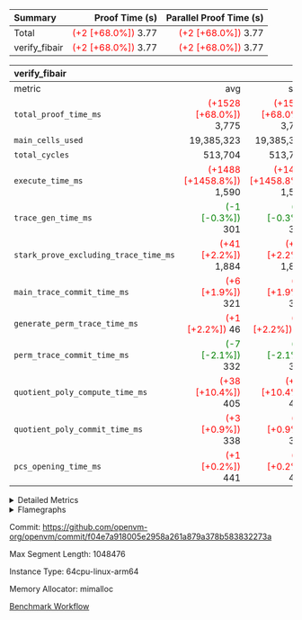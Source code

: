 | Summary | Proof Time (s) | Parallel Proof Time (s) |
|:---|---:|---:|
| Total | <span style='color: red'>(+2 [+68.0%])</span> 3.77 | <span style='color: red'>(+2 [+68.0%])</span> 3.77 |
| verify_fibair | <span style='color: red'>(+2 [+68.0%])</span> 3.77 | <span style='color: red'>(+2 [+68.0%])</span> 3.77 |


| verify_fibair |||||
|:---|---:|---:|---:|---:|
|metric|avg|sum|max|min|
| `total_proof_time_ms ` | <span style='color: red'>(+1528 [+68.0%])</span> 3,775 | <span style='color: red'>(+1528 [+68.0%])</span> 3,775 | <span style='color: red'>(+1528 [+68.0%])</span> 3,775 | <span style='color: red'>(+1528 [+68.0%])</span> 3,775 |
| `main_cells_used     ` |  19,385,323 |  19,385,323 |  19,385,323 |  19,385,323 |
| `total_cycles        ` |  513,704 |  513,704 |  513,704 |  513,704 |
| `execute_time_ms     ` | <span style='color: red'>(+1488 [+1458.8%])</span> 1,590 | <span style='color: red'>(+1488 [+1458.8%])</span> 1,590 | <span style='color: red'>(+1488 [+1458.8%])</span> 1,590 | <span style='color: red'>(+1488 [+1458.8%])</span> 1,590 |
| `trace_gen_time_ms   ` | <span style='color: green'>(-1 [-0.3%])</span> 301 | <span style='color: green'>(-1 [-0.3%])</span> 301 | <span style='color: green'>(-1 [-0.3%])</span> 301 | <span style='color: green'>(-1 [-0.3%])</span> 301 |
| `stark_prove_excluding_trace_time_ms` | <span style='color: red'>(+41 [+2.2%])</span> 1,884 | <span style='color: red'>(+41 [+2.2%])</span> 1,884 | <span style='color: red'>(+41 [+2.2%])</span> 1,884 | <span style='color: red'>(+41 [+2.2%])</span> 1,884 |
| `main_trace_commit_time_ms` | <span style='color: red'>(+6 [+1.9%])</span> 321 | <span style='color: red'>(+6 [+1.9%])</span> 321 | <span style='color: red'>(+6 [+1.9%])</span> 321 | <span style='color: red'>(+6 [+1.9%])</span> 321 |
| `generate_perm_trace_time_ms` | <span style='color: red'>(+1 [+2.2%])</span> 46 | <span style='color: red'>(+1 [+2.2%])</span> 46 | <span style='color: red'>(+1 [+2.2%])</span> 46 | <span style='color: red'>(+1 [+2.2%])</span> 46 |
| `perm_trace_commit_time_ms` | <span style='color: green'>(-7 [-2.1%])</span> 332 | <span style='color: green'>(-7 [-2.1%])</span> 332 | <span style='color: green'>(-7 [-2.1%])</span> 332 | <span style='color: green'>(-7 [-2.1%])</span> 332 |
| `quotient_poly_compute_time_ms` | <span style='color: red'>(+38 [+10.4%])</span> 405 | <span style='color: red'>(+38 [+10.4%])</span> 405 | <span style='color: red'>(+38 [+10.4%])</span> 405 | <span style='color: red'>(+38 [+10.4%])</span> 405 |
| `quotient_poly_commit_time_ms` | <span style='color: red'>(+3 [+0.9%])</span> 338 | <span style='color: red'>(+3 [+0.9%])</span> 338 | <span style='color: red'>(+3 [+0.9%])</span> 338 | <span style='color: red'>(+3 [+0.9%])</span> 338 |
| `pcs_opening_time_ms ` | <span style='color: red'>(+1 [+0.2%])</span> 441 | <span style='color: red'>(+1 [+0.2%])</span> 441 | <span style='color: red'>(+1 [+0.2%])</span> 441 | <span style='color: red'>(+1 [+0.2%])</span> 441 |



<details>
<summary>Detailed Metrics</summary>

|  | verify_program_compile_ms | total_cells | stark_prove_excluding_trace_time_ms | quotient_poly_compute_time_ms | quotient_poly_commit_time_ms | perm_trace_commit_time_ms | pcs_opening_time_ms | main_trace_commit_time_ms |
| --- | --- | --- | --- | --- | --- | --- | --- |
|  | 4 | 65,536 | 74 | 4 | 14 | 0 | 38 | 17 | 

| air_name | rows | quotient_deg | main_cols | interactions | constraints | cells |
| --- | --- | --- | --- | --- | --- | --- |
| AccessAdapterAir<2> |  | 4 |  | 5 | 12 |  | 
| AccessAdapterAir<4> |  | 4 |  | 5 | 12 |  | 
| AccessAdapterAir<8> |  | 4 |  | 5 | 12 |  | 
| FibonacciAir | 32,768 | 1 | 2 |  | 5 | 65,536 | 
| FriReducedOpeningAir |  | 4 |  | 35 | 59 |  | 
| NativePoseidon2Air<BabyBearParameters>, 1> |  | 4 |  | 176 | 590 |  | 
| PhantomAir |  | 4 |  | 3 | 4 |  | 
| ProgramAir |  | 1 |  | 1 | 4 |  | 
| VariableRangeCheckerAir |  | 1 |  | 1 | 4 |  | 
| VmAirWrapper<BranchNativeAdapterAir, BranchEqualCoreAir<1> |  | 2 |  | 11 | 23 |  | 
| VmAirWrapper<JalNativeAdapterAir, JalCoreAir> |  | 4 |  | 7 | 6 |  | 
| VmAirWrapper<NativeAdapterAir<2, 0>, PublicValuesCoreAir> |  | 4 |  | 11 | 22 |  | 
| VmAirWrapper<NativeAdapterAir<2, 1>, FieldArithmeticCoreAir> |  | 4 |  | 15 | 23 |  | 
| VmAirWrapper<NativeLoadStoreAdapterAir<1>, NativeLoadStoreCoreAir<1> |  | 4 |  | 15 | 20 |  | 
| VmAirWrapper<NativeLoadStoreAdapterAir<4>, NativeLoadStoreCoreAir<4> |  | 4 |  | 15 | 20 |  | 
| VmAirWrapper<NativeVectorizedAdapterAir<4>, FieldExtensionCoreAir> |  | 4 |  | 15 | 23 |  | 
| VmConnectorAir |  | 4 |  | 3 | 8 |  | 
| VolatileBoundaryAir |  | 4 |  | 4 | 16 |  | 

| group | trace_gen_time_ms | total_proof_time_ms | total_cycles | total_cells | stark_prove_excluding_trace_time_ms | quotient_poly_compute_time_ms | quotient_poly_commit_time_ms | perm_trace_commit_time_ms | pcs_opening_time_ms | main_trace_commit_time_ms | main_cells_used | generate_perm_trace_time_ms | execute_time_ms |
| --- | --- | --- | --- | --- | --- | --- | --- | --- | --- | --- | --- | --- | --- |
| verify_fibair | 301 | 3,775 | 513,704 | 50,178,200 | 1,884 | 405 | 338 | 332 | 441 | 321 | 19,385,323 | 46 | 1,590 | 

| group | air_name | rows | prep_cols | perm_cols | main_cols | cells |
| --- | --- | --- | --- | --- | --- | --- |
| verify_fibair | AccessAdapterAir<2> | 65,536 |  | 16 | 11 | 1,769,472 | 
| verify_fibair | AccessAdapterAir<4> | 32,768 |  | 16 | 13 | 950,272 | 
| verify_fibair | AccessAdapterAir<8> | 128 |  | 16 | 17 | 4,224 | 
| verify_fibair | FriReducedOpeningAir | 512 |  | 76 | 64 | 71,680 | 
| verify_fibair | NativePoseidon2Air<BabyBearParameters>, 1> | 16,384 |  | 356 | 399 | 12,369,920 | 
| verify_fibair | PhantomAir | 16,384 |  | 8 | 6 | 229,376 | 
| verify_fibair | ProgramAir | 8,192 |  | 8 | 10 | 147,456 | 
| verify_fibair | VariableRangeCheckerAir | 262,144 | 2 | 8 | 1 | 2,359,296 | 
| verify_fibair | VmAirWrapper<BranchNativeAdapterAir, BranchEqualCoreAir<1> | 131,072 |  | 28 | 23 | 6,684,672 | 
| verify_fibair | VmAirWrapper<JalNativeAdapterAir, JalCoreAir> | 16,384 |  | 12 | 10 | 360,448 | 
| verify_fibair | VmAirWrapper<NativeAdapterAir<2, 1>, FieldArithmeticCoreAir> | 262,144 |  | 20 | 30 | 13,107,200 | 
| verify_fibair | VmAirWrapper<NativeLoadStoreAdapterAir<1>, NativeLoadStoreCoreAir<1> | 131,072 |  | 36 | 25 | 7,995,392 | 
| verify_fibair | VmAirWrapper<NativeLoadStoreAdapterAir<4>, NativeLoadStoreCoreAir<4> | 16,384 |  | 36 | 34 | 1,146,880 | 
| verify_fibair | VmAirWrapper<NativeVectorizedAdapterAir<4>, FieldExtensionCoreAir> | 8,192 |  | 20 | 40 | 491,520 | 
| verify_fibair | VmConnectorAir | 2 | 1 | 8 | 4 | 24 | 
| verify_fibair | VolatileBoundaryAir | 131,072 |  | 8 | 11 | 2,490,368 | 

| group | air_name | dsl_ir | opcode | cells_used |
| --- | --- | --- | --- | --- |
| verify_fibair | <BranchNativeAdapterAir,BranchEqualCoreAir<1>> | AssertEqE | BNE | 15,548 | 
| verify_fibair | <BranchNativeAdapterAir,BranchEqualCoreAir<1>> | AssertEqEI | BNE | 92 | 
| verify_fibair | <BranchNativeAdapterAir,BranchEqualCoreAir<1>> | AssertEqF | BNE | 32,384 | 
| verify_fibair | <BranchNativeAdapterAir,BranchEqualCoreAir<1>> | AssertEqV | BNE | 17,595 | 
| verify_fibair | <BranchNativeAdapterAir,BranchEqualCoreAir<1>> | AssertEqVI | BNE | 483 | 
| verify_fibair | <BranchNativeAdapterAir,BranchEqualCoreAir<1>> | IfEq | BNE | 2,599 | 
| verify_fibair | <BranchNativeAdapterAir,BranchEqualCoreAir<1>> | IfEqI | BNE | 105,938 | 
| verify_fibair | <BranchNativeAdapterAir,BranchEqualCoreAir<1>> | IfNe | BEQ | 2,645 | 
| verify_fibair | <BranchNativeAdapterAir,BranchEqualCoreAir<1>> | IfNeI | BEQ | 46 | 
| verify_fibair | <BranchNativeAdapterAir,BranchEqualCoreAir<1>> | ZipFor | BNE | 2,110,710 | 
| verify_fibair | <JalNativeAdapterAir,JalCoreAir> |  | JAL | 10 | 
| verify_fibair | <JalNativeAdapterAir,JalCoreAir> | IfEqI | JAL | 20,910 | 
| verify_fibair | <JalNativeAdapterAir,JalCoreAir> | IfNe | JAL | 20 | 
| verify_fibair | <JalNativeAdapterAir,JalCoreAir> | ZipFor | JAL | 115,120 | 
| verify_fibair | <NativeAdapterAir<2, 1>,FieldArithmeticCoreAir> |  | ADD | 30 | 
| verify_fibair | <NativeAdapterAir<2, 1>,FieldArithmeticCoreAir> | AddEFFI | ADD | 13,680 | 
| verify_fibair | <NativeAdapterAir<2, 1>,FieldArithmeticCoreAir> | AddEI | ADD | 248,520 | 
| verify_fibair | <NativeAdapterAir<2, 1>,FieldArithmeticCoreAir> | AddF | ADD | 46,050 | 
| verify_fibair | <NativeAdapterAir<2, 1>,FieldArithmeticCoreAir> | AddFI | ADD | 94,290 | 
| verify_fibair | <NativeAdapterAir<2, 1>,FieldArithmeticCoreAir> | AddV | ADD | 513,540 | 
| verify_fibair | <NativeAdapterAir<2, 1>,FieldArithmeticCoreAir> | AddVI | ADD | 998,940 | 
| verify_fibair | <NativeAdapterAir<2, 1>,FieldArithmeticCoreAir> | Alloc | ADD | 1,316,040 | 
| verify_fibair | <NativeAdapterAir<2, 1>,FieldArithmeticCoreAir> | Alloc | MUL | 377,040 | 
| verify_fibair | <NativeAdapterAir<2, 1>,FieldArithmeticCoreAir> | CastFV | ADD | 1,350 | 
| verify_fibair | <NativeAdapterAir<2, 1>,FieldArithmeticCoreAir> | DivEIN | ADD | 120 | 
| verify_fibair | <NativeAdapterAir<2, 1>,FieldArithmeticCoreAir> | DivF | DIV | 42,840 | 
| verify_fibair | <NativeAdapterAir<2, 1>,FieldArithmeticCoreAir> | DivFIN | DIV | 90 | 
| verify_fibair | <NativeAdapterAir<2, 1>,FieldArithmeticCoreAir> | ImmE | ADD | 25,680 | 
| verify_fibair | <NativeAdapterAir<2, 1>,FieldArithmeticCoreAir> | ImmF | ADD | 55,590 | 
| verify_fibair | <NativeAdapterAir<2, 1>,FieldArithmeticCoreAir> | ImmV | ADD | 110,280 | 
| verify_fibair | <NativeAdapterAir<2, 1>,FieldArithmeticCoreAir> | LoadE | ADD | 61,740 | 
| verify_fibair | <NativeAdapterAir<2, 1>,FieldArithmeticCoreAir> | LoadE | MUL | 61,740 | 
| verify_fibair | <NativeAdapterAir<2, 1>,FieldArithmeticCoreAir> | LoadF | ADD | 20,190 | 
| verify_fibair | <NativeAdapterAir<2, 1>,FieldArithmeticCoreAir> | LoadF | MUL | 10,440 | 
| verify_fibair | <NativeAdapterAir<2, 1>,FieldArithmeticCoreAir> | LoadHeapPtr | ADD | 30 | 
| verify_fibair | <NativeAdapterAir<2, 1>,FieldArithmeticCoreAir> | LoadV | ADD | 136,050 | 
| verify_fibair | <NativeAdapterAir<2, 1>,FieldArithmeticCoreAir> | LoadV | MUL | 114,540 | 
| verify_fibair | <NativeAdapterAir<2, 1>,FieldArithmeticCoreAir> | MulEF | MUL | 75,840 | 
| verify_fibair | <NativeAdapterAir<2, 1>,FieldArithmeticCoreAir> | MulEI | ADD | 9,240 | 
| verify_fibair | <NativeAdapterAir<2, 1>,FieldArithmeticCoreAir> | MulF | MUL | 212,370 | 
| verify_fibair | <NativeAdapterAir<2, 1>,FieldArithmeticCoreAir> | MulFI | MUL | 40,920 | 
| verify_fibair | <NativeAdapterAir<2, 1>,FieldArithmeticCoreAir> | MulVI | MUL | 54,930 | 
| verify_fibair | <NativeAdapterAir<2, 1>,FieldArithmeticCoreAir> | StoreE | ADD | 23,940 | 
| verify_fibair | <NativeAdapterAir<2, 1>,FieldArithmeticCoreAir> | StoreE | MUL | 23,940 | 
| verify_fibair | <NativeAdapterAir<2, 1>,FieldArithmeticCoreAir> | StoreF | ADD | 5,490 | 
| verify_fibair | <NativeAdapterAir<2, 1>,FieldArithmeticCoreAir> | StoreF | MUL | 300 | 
| verify_fibair | <NativeAdapterAir<2, 1>,FieldArithmeticCoreAir> | StoreHeapPtr | ADD | 30 | 
| verify_fibair | <NativeAdapterAir<2, 1>,FieldArithmeticCoreAir> | StoreV | ADD | 27,210 | 
| verify_fibair | <NativeAdapterAir<2, 1>,FieldArithmeticCoreAir> | StoreV | MUL | 6,510 | 
| verify_fibair | <NativeAdapterAir<2, 1>,FieldArithmeticCoreAir> | SubEF | ADD | 11,790 | 
| verify_fibair | <NativeAdapterAir<2, 1>,FieldArithmeticCoreAir> | SubEF | SUB | 3,930 | 
| verify_fibair | <NativeAdapterAir<2, 1>,FieldArithmeticCoreAir> | SubEI | ADD | 240 | 
| verify_fibair | <NativeAdapterAir<2, 1>,FieldArithmeticCoreAir> | SubFI | SUB | 40,890 | 
| verify_fibair | <NativeAdapterAir<2, 1>,FieldArithmeticCoreAir> | SubV | SUB | 45,390 | 
| verify_fibair | <NativeAdapterAir<2, 1>,FieldArithmeticCoreAir> | SubVI | SUB | 22,350 | 
| verify_fibair | <NativeAdapterAir<2, 1>,FieldArithmeticCoreAir> | SubVIN | SUB | 18,900 | 
| verify_fibair | <NativeAdapterAir<2, 1>,FieldArithmeticCoreAir> | UnsafeCastVF | ADD | 90 | 
| verify_fibair | <NativeAdapterAir<2, 1>,FieldArithmeticCoreAir> | ZipFor | ADD | 2,823,090 | 
| verify_fibair | <NativeLoadStoreAdapterAir<1>,NativeLoadStoreCoreAir<1>> | LoadF | LOADW | 77,025 | 
| verify_fibair | <NativeLoadStoreAdapterAir<1>,NativeLoadStoreCoreAir<1>> | LoadV | LOADW | 532,875 | 
| verify_fibair | <NativeLoadStoreAdapterAir<1>,NativeLoadStoreCoreAir<1>> | StoreF | STOREW | 42,375 | 
| verify_fibair | <NativeLoadStoreAdapterAir<1>,NativeLoadStoreCoreAir<1>> | StoreHintWord | HINT_STOREW | 1,800,100 | 
| verify_fibair | <NativeLoadStoreAdapterAir<1>,NativeLoadStoreCoreAir<1>> | StoreV | STOREW | 475,975 | 
| verify_fibair | <NativeLoadStoreAdapterAir<4>,NativeLoadStoreCoreAir<4>> | LoadE | LOADW | 143,276 | 
| verify_fibair | <NativeLoadStoreAdapterAir<4>,NativeLoadStoreCoreAir<4>> | StoreE | STOREW | 184,110 | 
| verify_fibair | <NativeVectorizedAdapterAir<4>,FieldExtensionCoreAir> | AddE | FE4ADD | 57,960 | 
| verify_fibair | <NativeVectorizedAdapterAir<4>,FieldExtensionCoreAir> | DivE | BBE4DIV | 30,320 | 
| verify_fibair | <NativeVectorizedAdapterAir<4>,FieldExtensionCoreAir> | DivEIN | BBE4DIV | 40 | 
| verify_fibair | <NativeVectorizedAdapterAir<4>,FieldExtensionCoreAir> | MulE | BBE4MUL | 114,400 | 
| verify_fibair | <NativeVectorizedAdapterAir<4>,FieldExtensionCoreAir> | MulEI | BBE4MUL | 3,080 | 
| verify_fibair | <NativeVectorizedAdapterAir<4>,FieldExtensionCoreAir> | SubE | FE4SUB | 75,680 | 
| verify_fibair | FriReducedOpeningAir | FriReducedOpening | FRI_REDUCED_OPENING | 21,504 | 
| verify_fibair | PhantomAir | HintBitsF | PHANTOM | 270 | 
| verify_fibair | PhantomAir | HintInputVec | PHANTOM | 56,196 | 
| verify_fibair | VerifyBatchAir | Poseidon2PermuteBabyBear | PERM_POS2 | 10,374 | 
| verify_fibair | VerifyBatchAir | VerifyBatchExt | VERIFY_BATCH | 2,765,070 | 
| verify_fibair | VerifyBatchAir | VerifyBatchFelt | VERIFY_BATCH | 636,804 | 

| group | chip_name | rows_used |
| --- | --- | --- |
| verify_fibair | <BranchNativeAdapterAir,BranchEqualCoreAir<1>> | 99,480 | 
| verify_fibair | <JalNativeAdapterAir,JalCoreAir> | 13,606 | 
| verify_fibair | <NativeAdapterAir<2, 1>,FieldArithmeticCoreAir> | 256,541 | 
| verify_fibair | <NativeLoadStoreAdapterAir<1>,NativeLoadStoreCoreAir<1>> | 117,134 | 
| verify_fibair | <NativeLoadStoreAdapterAir<4>,NativeLoadStoreCoreAir<4>> | 9,629 | 
| verify_fibair | <NativeVectorizedAdapterAir<4>,FieldExtensionCoreAir> | 7,037 | 
| verify_fibair | AccessAdapter<2> | 42,762 | 
| verify_fibair | AccessAdapter<4> | 20,668 | 
| verify_fibair | AccessAdapter<8> | 88 | 
| verify_fibair | Boundary | 111,768 | 
| verify_fibair | FriReducedOpeningAir | 336 | 
| verify_fibair | PhantomAir | 9,411 | 
| verify_fibair | ProgramChip | 5,397 | 
| verify_fibair | VariableRangeCheckerAir | 262,144 | 
| verify_fibair | VerifyBatchAir | 8,552 | 
| verify_fibair | VmConnectorAir | 2 | 

| group | dsl_ir | opcode | frequency |
| --- | --- | --- | --- |
| verify_fibair |  | ADD | 2 | 
| verify_fibair |  | JAL | 1 | 
| verify_fibair | AddE | FE4ADD | 1,449 | 
| verify_fibair | AddEFFI | ADD | 456 | 
| verify_fibair | AddEI | ADD | 8,284 | 
| verify_fibair | AddF | ADD | 1,535 | 
| verify_fibair | AddFI | ADD | 3,143 | 
| verify_fibair | AddV | ADD | 17,118 | 
| verify_fibair | AddVI | ADD | 33,298 | 
| verify_fibair | Alloc | ADD | 43,868 | 
| verify_fibair | Alloc | MUL | 12,568 | 
| verify_fibair | AssertEqE | BNE | 676 | 
| verify_fibair | AssertEqEI | BNE | 4 | 
| verify_fibair | AssertEqF | BNE | 1,408 | 
| verify_fibair | AssertEqV | BNE | 765 | 
| verify_fibair | AssertEqVI | BNE | 21 | 
| verify_fibair | CastFV | ADD | 45 | 
| verify_fibair | DivE | BBE4DIV | 758 | 
| verify_fibair | DivEIN | ADD | 4 | 
| verify_fibair | DivEIN | BBE4DIV | 1 | 
| verify_fibair | DivF | DIV | 1,428 | 
| verify_fibair | DivFIN | DIV | 3 | 
| verify_fibair | FriReducedOpening | FRI_REDUCED_OPENING | 126 | 
| verify_fibair | HintBitsF | PHANTOM | 45 | 
| verify_fibair | HintInputVec | PHANTOM | 9,366 | 
| verify_fibair | IfEq | BNE | 113 | 
| verify_fibair | IfEqI | BNE | 4,606 | 
| verify_fibair | IfEqI | JAL | 2,091 | 
| verify_fibair | IfNe | BEQ | 115 | 
| verify_fibair | IfNe | JAL | 2 | 
| verify_fibair | IfNeI | BEQ | 2 | 
| verify_fibair | ImmE | ADD | 856 | 
| verify_fibair | ImmF | ADD | 1,853 | 
| verify_fibair | ImmV | ADD | 3,676 | 
| verify_fibair | LoadE | ADD | 2,058 | 
| verify_fibair | LoadE | LOADW | 4,214 | 
| verify_fibair | LoadE | MUL | 2,058 | 
| verify_fibair | LoadF | ADD | 673 | 
| verify_fibair | LoadF | LOADW | 3,081 | 
| verify_fibair | LoadF | MUL | 348 | 
| verify_fibair | LoadHeapPtr | ADD | 1 | 
| verify_fibair | LoadV | ADD | 4,535 | 
| verify_fibair | LoadV | LOADW | 21,315 | 
| verify_fibair | LoadV | MUL | 3,818 | 
| verify_fibair | MulE | BBE4MUL | 2,860 | 
| verify_fibair | MulEF | MUL | 2,528 | 
| verify_fibair | MulEI | ADD | 308 | 
| verify_fibair | MulEI | BBE4MUL | 77 | 
| verify_fibair | MulF | MUL | 7,079 | 
| verify_fibair | MulFI | MUL | 1,364 | 
| verify_fibair | MulVI | MUL | 1,831 | 
| verify_fibair | Poseidon2PermuteBabyBear | PERM_POS2 | 26 | 
| verify_fibair | StoreE | ADD | 798 | 
| verify_fibair | StoreE | MUL | 798 | 
| verify_fibair | StoreE | STOREW | 5,415 | 
| verify_fibair | StoreF | ADD | 183 | 
| verify_fibair | StoreF | MUL | 10 | 
| verify_fibair | StoreF | STOREW | 1,695 | 
| verify_fibair | StoreHeapPtr | ADD | 1 | 
| verify_fibair | StoreHintWord | HINT_STOREW | 72,004 | 
| verify_fibair | StoreV | ADD | 907 | 
| verify_fibair | StoreV | MUL | 217 | 
| verify_fibair | StoreV | STOREW | 19,039 | 
| verify_fibair | SubE | FE4SUB | 1,892 | 
| verify_fibair | SubEF | ADD | 393 | 
| verify_fibair | SubEF | SUB | 131 | 
| verify_fibair | SubEI | ADD | 8 | 
| verify_fibair | SubFI | SUB | 1,363 | 
| verify_fibair | SubV | SUB | 1,513 | 
| verify_fibair | SubVI | SUB | 745 | 
| verify_fibair | SubVIN | SUB | 630 | 
| verify_fibair | UnsafeCastVF | ADD | 3 | 
| verify_fibair | VerifyBatchExt | VERIFY_BATCH | 630 | 
| verify_fibair | VerifyBatchFelt | VERIFY_BATCH | 84 | 
| verify_fibair | ZipFor | ADD | 94,103 | 
| verify_fibair | ZipFor | BNE | 91,770 | 
| verify_fibair | ZipFor | JAL | 11,512 | 

</details>


<details>
<summary>Flamegraphs</summary>

[![](https://openvm-public-data-sandbox-us-east-1.s3.us-east-1.amazonaws.com/benchmark/github/flamegraphs/f04e7a918005e2958a261a879a378b583832273a/verify_fibair-f04e7a918005e2958a261a879a378b583832273a-verify_fibair.dsl_ir.opcode.air_name.cells_used.reverse.svg)](https://openvm-public-data-sandbox-us-east-1.s3.us-east-1.amazonaws.com/benchmark/github/flamegraphs/f04e7a918005e2958a261a879a378b583832273a/verify_fibair-f04e7a918005e2958a261a879a378b583832273a-verify_fibair.dsl_ir.opcode.air_name.cells_used.reverse.svg)
[![](https://openvm-public-data-sandbox-us-east-1.s3.us-east-1.amazonaws.com/benchmark/github/flamegraphs/f04e7a918005e2958a261a879a378b583832273a/verify_fibair-f04e7a918005e2958a261a879a378b583832273a-verify_fibair.dsl_ir.opcode.air_name.cells_used.svg)](https://openvm-public-data-sandbox-us-east-1.s3.us-east-1.amazonaws.com/benchmark/github/flamegraphs/f04e7a918005e2958a261a879a378b583832273a/verify_fibair-f04e7a918005e2958a261a879a378b583832273a-verify_fibair.dsl_ir.opcode.air_name.cells_used.svg)
[![](https://openvm-public-data-sandbox-us-east-1.s3.us-east-1.amazonaws.com/benchmark/github/flamegraphs/f04e7a918005e2958a261a879a378b583832273a/verify_fibair-f04e7a918005e2958a261a879a378b583832273a-verify_fibair.dsl_ir.opcode.frequency.reverse.svg)](https://openvm-public-data-sandbox-us-east-1.s3.us-east-1.amazonaws.com/benchmark/github/flamegraphs/f04e7a918005e2958a261a879a378b583832273a/verify_fibair-f04e7a918005e2958a261a879a378b583832273a-verify_fibair.dsl_ir.opcode.frequency.reverse.svg)
[![](https://openvm-public-data-sandbox-us-east-1.s3.us-east-1.amazonaws.com/benchmark/github/flamegraphs/f04e7a918005e2958a261a879a378b583832273a/verify_fibair-f04e7a918005e2958a261a879a378b583832273a-verify_fibair.dsl_ir.opcode.frequency.svg)](https://openvm-public-data-sandbox-us-east-1.s3.us-east-1.amazonaws.com/benchmark/github/flamegraphs/f04e7a918005e2958a261a879a378b583832273a/verify_fibair-f04e7a918005e2958a261a879a378b583832273a-verify_fibair.dsl_ir.opcode.frequency.svg)

</details>

Commit: https://github.com/openvm-org/openvm/commit/f04e7a918005e2958a261a879a378b583832273a

Max Segment Length: 1048476

Instance Type: 64cpu-linux-arm64

Memory Allocator: mimalloc

[Benchmark Workflow](https://github.com/openvm-org/openvm/actions/runs/12913557054)
